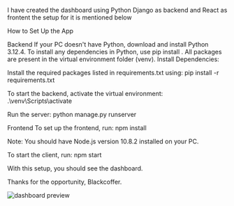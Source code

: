 I have created the dashboard using Python Django as backend and React as frontent the setup for it is mentioned below

How to Set Up the App

Backend
If your PC doesn't have Python, download and install Python 3.12.4.
To install any dependencies in Python, use pip install <package-name>.
All packages are present in the virtual environment folder (venv).
Install Dependencies:

Install the required packages listed in requirements.txt using: pip install -r requirements.txt

To start the backend, activate the virtual environment: .\venv\Scripts\activate

Run the server: python manage.py runserver

Frontend
To set up the frontend, run: npm install

Note: You should have Node.js version 10.8.2 installed on your PC.

To start the client, run: npm start

With this setup, you should see the dashboard.

Thanks for the opportunity, Blackcoffer.

![dashboard preview](https://github.com/user-attachments/assets/301c0d9e-416e-4efc-8d3c-a982f0302618)

